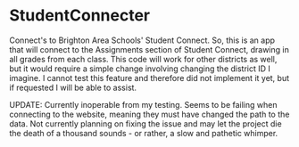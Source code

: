 # StudentConnecter
Connect's to Brighton Area Schools' Student Connect.
So, this is an app that will connect to the Assignments section of Student Connect, drawing in all grades from each class. This code will work for other districts as well, but it would require a simple change involving changing the district ID I imagine. I cannot test this feature and therefore did not implement it yet, but if requested I will be able to assist.

UPDATE: Currently inoperable from my testing. Seems to be failing when connecting to the website, meaning they must have changed the path to the data. Not currently planning on fixing the issue and may let the project die the death of a thousand sounds - or rather, a slow and pathetic whimper.
